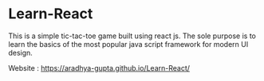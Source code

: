 # Learn-React
This is a simple tic-tac-toe game built using react js. The sole purpose is to learn the basics of the most popular java script framework for modern UI design.

Website : https://aradhya-gupta.github.io/Learn-React/